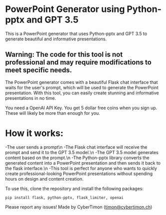 # PowerPoint Generator using Python-pptx and GPT 3.5
This is a PowerPoint generator that uses Python-pptx and GPT 3.5 to generate beautiful and informative presentations. 

## Warning: The code for this tool is not professional and may require modifications to meet specific needs.

The PowerPoint generator comes with a beautiful Flask chat interface that waits for the user's prompt, which will be used to generate the PowerPoint presentation. With this tool, you can easily create stunning and informative presentations in no time.

You need a OpenAI API Key. You get 5 dollar free coins when you sign up. These will likely be more than enough for you.

# How it works:
-The user sends a prompt\n
-The Flask chat interface will receive the prompt and send it to the GPT 3.5 model.\n
-The GPT 3.5 model generates content based on the prompt.\n
-The Python-pptx library converts the generated content into a PowerPoint presentation and then sends it back to the flask interface.\n
-This tool is perfect for anyone who wants to quickly create professional-looking PowerPoint presentations without spending hours on design and content creation.

To use this, clone the repository and install the following packages:
```
pip install flask, python-pptx, flask_limiter, openai
```

Please report any issues!
Made by CyberTimon (timon@cybertimon.ch)
